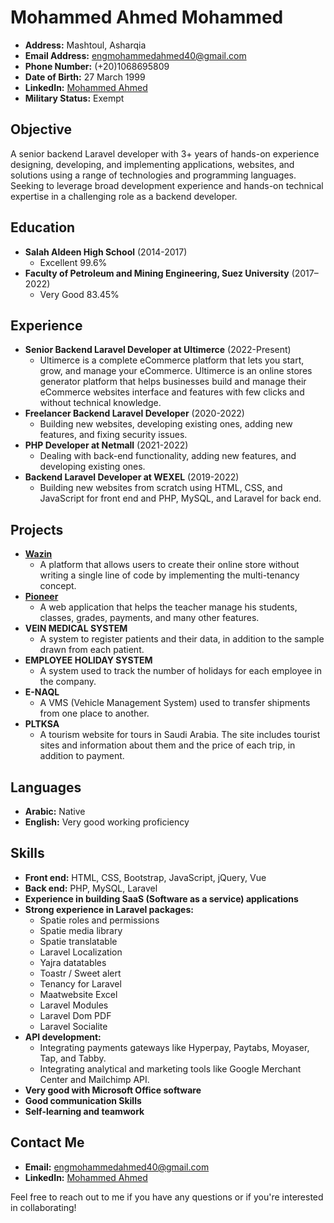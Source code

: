 # Mohammed Ahmed Mohammed

- **Address:** Mashtoul, Asharqia
- **Email Address:** [engmohammedahmed40@gmail.com](mailto:engmohammedahmed40@gmail.com)
- **Phone Number:** (+20)1068695809
- **Date of Birth:** 27 March 1999
- **LinkedIn:** [Mohammed Ahmed](http://www.linkedin.com/in/mohammed-ahmed40)
- **Military Status:** Exempt

## Objective
A senior backend Laravel developer with 3+ years of hands-on experience designing, developing, and implementing applications, websites, and solutions using a range of technologies and programming languages. Seeking to leverage broad development experience and hands-on technical expertise in a challenging role as a backend developer.

## Education
- **Salah Aldeen High School** (2014-2017)
  - Excellent 99.6%
- **Faculty of Petroleum and Mining Engineering, Suez University** (2017–2022)
  - Very Good 83.45%

## Experience
- **Senior Backend Laravel Developer at Ultimerce** (2022-Present)
  - Ultimerce is a complete eCommerce platform that lets you start, grow, and manage your eCommerce. Ultimerce is an online stores generator platform that helps businesses build and manage their eCommerce websites interface and features with few clicks and without technical knowledge.
- **Freelancer Backend Laravel Developer** (2020-2022)
  - Building new websites, developing existing ones, adding new features, and fixing security issues.
- **PHP Developer at Netmall** (2021-2022)
  - Dealing with back-end functionality, adding new features, and developing existing ones.
- **Backend Laravel Developer at WEXEL** (2019-2022)
  - Building new websites from scratch using HTML, CSS, and JavaScript for front end and PHP, MySQL, and Laravel for back end.

## Projects
- **[Wazin](https://wazin.sa)**
  - A platform that allows users to create their online store without writing a single line of code by implementing the multi-tenancy concept.
- **[Pioneer](http://pioneer-center.com/)**
  - A web application that helps the teacher manage his students, classes, grades, payments, and many other features.
- **VEIN MEDICAL SYSTEM**
  - A system to register patients and their data, in addition to the sample drawn from each patient.
- **EMPLOYEE HOLIDAY SYSTEM**
  - A system used to track the number of holidays for each employee in the company.
- **E-NAQL**
  - A VMS (Vehicle Management System) used to transfer shipments from one place to another.
- **PLTKSA**
  - A tourism website for tours in Saudi Arabia. The site includes tourist sites and information about them and the price of each trip, in addition to payment.

## Languages
- **Arabic:** Native
- **English:** Very good working proficiency

## Skills
- **Front end:** HTML, CSS, Bootstrap, JavaScript, jQuery, Vue
- **Back end:** PHP, MySQL, Laravel
- **Experience in building SaaS (Software as a service) applications**
- **Strong experience in Laravel packages:**
  - Spatie roles and permissions
  - Spatie media library
  - Spatie translatable
  - Laravel Localization
  - Yajra datatables
  - Toastr / Sweet alert
  - Tenancy for Laravel
  - Maatwebsite Excel
  - Laravel Modules
  - Laravel Dom PDF
  - Laravel Socialite
- **API development:**
  - Integrating payments gateways like Hyperpay, Paytabs, Moyaser, Tap, and Tabby.
  - Integrating analytical and marketing tools like Google Merchant Center and Mailchimp API.
- **Very good with Microsoft Office software**
- **Good communication Skills**
- **Self-learning and teamwork**

## Contact Me
- **Email:** [engmohammedahmed40@gmail.com](mailto:engmohammedahmed40@gmail.com)
- **LinkedIn:** [Mohammed Ahmed](http://www.linkedin.com/in/mohammed-ahmed40)

Feel free to reach out to me if you have any questions or if you're interested in collaborating!
